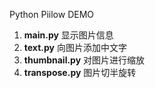 Python Piilow DEMO

1. **main.py** 显示图片信息
2. **text.py** 向图片添加中文字
3. **thumbnail.py** 对图片进行缩放 
4. **transpose.py** 图片切半旋转 